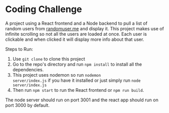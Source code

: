 # Coding Challenge
A project using a React frontend and a Node backend to pull a list of random users from <a href="https://randomuser.me/">randomuser.me</a> and display it. This project makes use of infinite scrolling so not all the users are loaded at once. Each user is clickable and when clicked it will display
more info about that user.

Steps to Run:
1. Use <code>git clone</code> to clone this project
2. Go to the repo's directory and run <code>npm install</code> to install all the dependencies.
3. This project uses nodemon so run <code>nodemon server/index.js</code> if you have it installed or just simply run <code>node server/index.js</code>
4. Then run <code>npm start</code> to run the React frontend or <code>npm run build</code>.

The node server should run on port 3001 and the react app should run on port 3000 by default.
